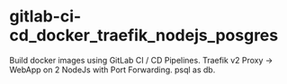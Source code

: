# gitlab-ci-cd_docker_traefik_nodejs_posgres
Build docker images using GitLab CI / CD Pipelines. Traefik v2 Proxy -> WebApp on 2 NodeJs with Port Forwarding. psql as db.
